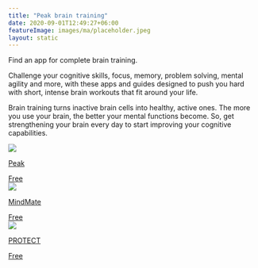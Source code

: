 ```yaml
---
title: "Peak brain training"
date: 2020-09-01T12:49:27+06:00
featureImage: images/ma/placeholder.jpeg
layout: static
---
```


Find an app for complete brain training.

Challenge your cognitive skills, focus, memory, problem solving, mental agility and more, with these apps and guides designed to push you hard with short, intense brain workouts that fit around your life.

Brain training turns inactive brain cells into healthy, active ones. The more you use your brain, the better your mental functions become. So, get strengthening your brain every day to start improving your cognitive capabilities.

<a class="ma-link" href="https://www.peak.net/"><div class="ma-card ma-card-Health"><div class="ma-icon"><img src ="/images/icon-check.png"/></div><div class="ma-name"><p>Peak</p></div><div class="ma-paid-text"><span>Free</span></div></div></a><a class="ma-link" href="https://www.mindmate-app.com/"><div class="ma-card ma-card-Health"><div class="ma-icon"><img src ="/images/icon-check.png"/></div><div class="ma-name"><p>MindMate</p></div><div class="ma-paid-text"><span>Free</span></div></div></a><a class="ma-link" href="https://www.protectstudy.org.uk/"><div class="ma-card ma-card-Health"><div class="ma-icon"><img src ="/images/icon-check.png"/></div><div class="ma-name"><p>PROTECT</p></div><div class="ma-paid-text"><span>Free</span></div></div></a>  

<br/><br/>






